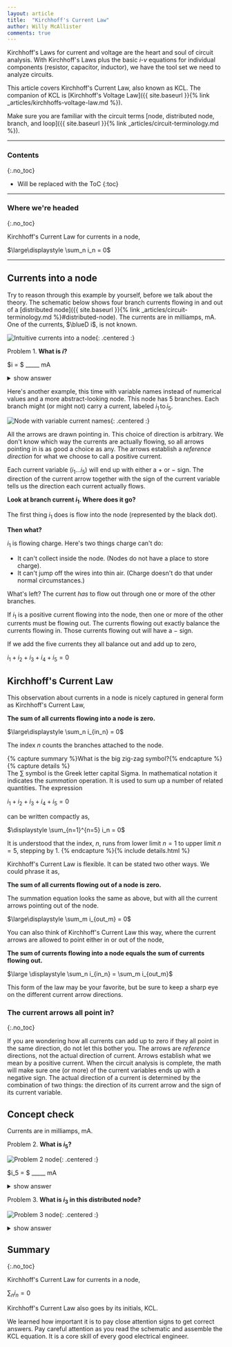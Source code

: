 ```yaml
---
layout: article
title:  "Kirchhoff's Current Law"
author: Willy McAllister
comments: true
---
```


Kirchhoff's Laws for current and voltage are the heart and soul of circuit analysis. With Kirchhoff's Laws plus the basic $i$-$v$ equations for individual components (resistor, capacitor, inductor), we have the tool set we need to analyze circuits.

This article covers Kirchhoff's Current Law, also known as KCL. The companion of KCL is [Kirchhoff's Voltage Law]({{ site.baseurl }}{% link _articles/kirchhoffs-voltage-law.md %}).  

Make sure you are familiar with the circuit terms [node, distributed node, branch, and loop]({{ site.baseurl }}{% link _articles/circuit-terminology.md %}). 

----

### Contents
{:.no_toc}

* Will be replaced with the ToC
{:toc}

----

### Where we're headed 
{:.no_toc}

Kirchhoff's Current Law for currents in a node,

$\large\displaystyle \sum_n i_n = 0$

----

## Currents into a node

Try to reason through this example by yourself, before we talk about the theory. The schematic below shows four branch currents flowing in and out of a [distributed node]({{ site.baseurl }}{% link _articles/circuit-terminology.md %}#distributed-node). The currents are in milliamps, $\text{mA}$. One of the currents, $\blueD i$, is not known.

![Intuitive currents into a node](https://ka-perseus-images.s3.amazonaws.com/c38b3827ab82958e86d23020984560bd8d7a0e84.svg){: .centered :}

Problem 1. **What is $i$?**

$i = $ \_\_\_\_\_ $\text{mA}$

<details>
<summary>show answer</summary>
<p>$i = +4\,\text{mA}$</p>
<p>Currents flowing <em>into</em> the node have to find some way to flow <em>out</em> on another branch. There is no place for charge to pile up inside the node.</p>
<p>$6\,\text{mA}$ flows into the node $(5$ from the left, and $1$ from the right$)$, so $6\,\text{mA}$ must flow out somewhere. $2\,\text{mA}$ flows out the top. That leaves $4\,\text{mA}$ that must flow out the bottom on branch $\blueD i$. The current arrow for $\blueD i$ points out of the node, in the same direction as the current, so the answer is positive.</p>
</details>

Here's another example, this time with variable names instead of numerical values and a more abstract-looking node. This node has $5$ branches. Each branch might (or might not) carry a current, labeled $i_1 \,\text{to} \, i_5$. 

![Node with variable current names](https://ka-perseus-images.s3.amazonaws.com/b66c761db0f00536ede144784dc537f13199ac81.svg){: .centered :}

All the arrows are drawn pointing in. This choice of direction is arbitrary. We don't know which way the currents are actually flowing, so all arrows pointing in is as good a choice as any. The arrows establish a *reference direction* for what we choose to call a positive current. 

Each current variable $(i_1 \ldots i_5)$ will end up with either a $+$ or $-$ sign. The direction of the current arrow together with the sign of the current variable tells us the direction each current actually flows.

**Look at branch current ${i_1}$. Where does it go?**

The first thing ${i_1}$ does is flow into the node (represented by the black dot). 

**Then what?**

$i_1$ is flowing charge. Here's two things charge can't do: 
* It can't collect inside the node. (Nodes do not have a place to store charge).
* It can't jump off the wires into thin air. (Charge doesn't do that under normal circumstances.)  

What's left? The current *has* to flow out through one or more of the other branches.

If $i_1$ is a positive current flowing into the node, then one or more of the other currents must be flowing out. The currents flowing out exactly balance the currents flowing in. Those currents flowing out will have a $-$ sign. 

If we add the five currents they all balance out and add up to zero,

$i_1 + i_2 + i_3 + i_4 + i_5 = 0$

## Kirchhoff's Current Law

This observation about currents in a node is nicely captured in general form as Kirchhoff's Current Law,

**The sum of all currents flowing into a node is zero.**

$\large\displaystyle \sum_n i_{in_n} = 0$

The index $n$ counts the branches attached to the node. 

{% capture summary %}What is the big zig-zag symbol?{% endcapture %}  
{% capture details %}  
The $\sum$ symbol is the Greek letter capital Sigma. In mathematical notation it indicates the <em>summation</em> operation. It is used to sum up a number of related quantities. The expression

$i_1 + i_2 + i_3 + i_4 + i_5 = 0$

can be written compactly as,

$\displaystyle \sum_{n=1}^{n=5} i_n = 0$

It is understood that the index, $n$, runs from lower limit $n=1$ to upper limit $n=5$, stepping by $1$. 
{% endcapture %}{% include details.html %} 

Kirchhoff's Current Law is flexible. It can be stated two other ways. We could phrase it as, 

**The sum of all currents flowing out of a node is zero.** 

The summation equation looks the same as above, but with all the current arrows pointing out of the node.

$\large\displaystyle \sum_m i_{out_m} = 0$

You can also think of Kirchhoff's Current Law this way, where the current arrows are allowed to point either in or out of the node,

**The sum of currents flowing into a node equals the sum of currents flowing out.**

$\large \displaystyle \sum_n i_{in_n} = \sum_m i_{out_m}$

This form of the law may be your favorite, but be sure to keep a sharp eye on the different current arrow directions.

### The current arrows all point in?
{:.no_toc}

If you are wondering how all currents can add up to zero if they all point in the same direction, do not let this bother you. The arrows are *reference* directions, not the actual direction of current. Arrows establish what we mean by a positive current. When the circuit analysis is complete, the math will make sure one (or more) of the current variables ends up with a negative sign. The actual direction of a current is determined by the combination of two things: the direction of its current arrow and the sign of its current variable.

## Concept check

Currents are in milliamps, $\text{mA}$.

Problem 2. **What is $i_5$?**  

![Problem 2 node](https://ka-perseus-images.s3.amazonaws.com/7c513a6eb0ef5adb06c662019c06fefd8529e37c.svg){: .centered :}

$i_5 = $ \_\_\_\_\_ $\text{mA}$

<details>
<summary>show answer</summary>
<p>$i_5 = -6\,\text{mA}$</p>
<p>Directly apply Kirchhoff's Current Law.</p>

<p>$\displaystyle \sum_n i_n = 0$</p>

<p>Pro Tip: Before starting, check the arrows. Are they pointing in, or out, or some jumble of directions? This will save you from sign errors.</p>

<p>All the arrows in this example are pointing in. So we can do a straight sum of the numbers as written. Sum the five branch currents and set the sum to $0$,</p>
 
<p>$1 + 4 + (-2) +3 + i_5 = 0$</p>

<p>Solve for $i_5$,</p>

<p>$i_5 = -[1 + 4 -2 +3]$</p>

<p>$i_5 = -6 \,\text{mA}$</p>

<p>(A current of $-6\,\text{mA}$ flowing <em>in</em> is the same thing as  $+6\,\text{mA}$ is flowing <em>out</em> of the node.)</p>
</details>

Problem 3. **What is $i_3$ in this distributed node?**

![Problem 3 node](https://ka-perseus-images.s3.amazonaws.com/f408c3dadf72f69f3a13e2562cc568a515f76ce8.svg){: .centered :}

<details>
<summary>show answer</summary>
<p>$i_3 = 0\,\text{mA}$</p>

<p>This question tests your arrow skills. The arrow directions are jumbled up, some in, some out. This prompts us to break the problem into two steps. Take it slow and get the signs right. </p>

<ol>
<li>Redraw the node with all the arrows pointing in the same direction (all in or all out), making adjustments to the numerical signs as needed.</li> 
<li>Apply Kirchhoff's Current Law.</li>
</ol>

<p>Step 1. The arrow for $i_3$ is pointing out. The strategy will be to make all the other arrows point the same direction as $i_3$. If a current arrow has to flip, we adjust the sign of the current. Inspecting the original diagram, we have to flip two arrows, and two corresponding signs. The redrawn schematic below has currents $-4$ and $+1$ flowing <em>out</em>.</p>

<p><img src="https://fastly.kastatic.org/ka-perseus-images/62e29600b97cbdbf7de8f8adfea1af7b75080abb.svg" height="160px"></p>

<p>Step 2. Apply Kirchhoff's Current Law. We use the form of the current law that says, "The sum of all currents flowing out of a node is zero." So add up all the out currents and set the sum equal to zero.</p>

<p>$-4 +6 + i_3 + 1 + (-3) = 0$</p>

<p>Solving for $i_3$,</p>

<p>$i_3 = -[-4 +6 + 1 + (-3)]$</p>

<p>$i_3 = 0 \,\text{mA}$</p>

<p>There is $0$ current flowing in the branch labeled $i_3$.</p>
</details>

## Summary
{:.no_toc}

Kirchhoff's Current Law for currents in a node,

$\displaystyle \sum_n i_n = 0$

Kirchhoff's Current Law also goes by its initials, KCL.

We learned how important it is to pay close attention signs to get correct answers. Pay careful attention as you read the schematic and assemble the KCL equation. It is a core skill of every good electrical engineer.

